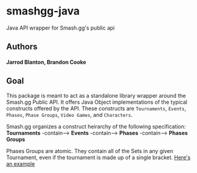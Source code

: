 # smashgg-java
Java API wrapper for Smash.gg's public api

## Authors 
#### Jarrod Blanton, Brandon Cooke

## Goal
This package is meant to act as a standalone library wrapper around the Smash.gg Public API. 
It offers Java Object implementations of the typical constructs offered by the API. These constructs
are `Tournaments`, `Events`, `Phases`, `Phase Groups`, `Video Games`, and `Characters`. 

Smash.gg organizes a construct heirarchy of the following specification:
**Tournaments** -contain--> **Events** -contain--> **Phases** -contain--> **Phases Groups**

Phases Groups are atomic. They contain all of the Sets in any given Tournament, even if the tournament is 
made up of a single bracket. [Here's an example](https://smash.gg/tournament/21xx-cameron-s-birthday-bash-1/events/melee-singles/brackets/291494/618443)

